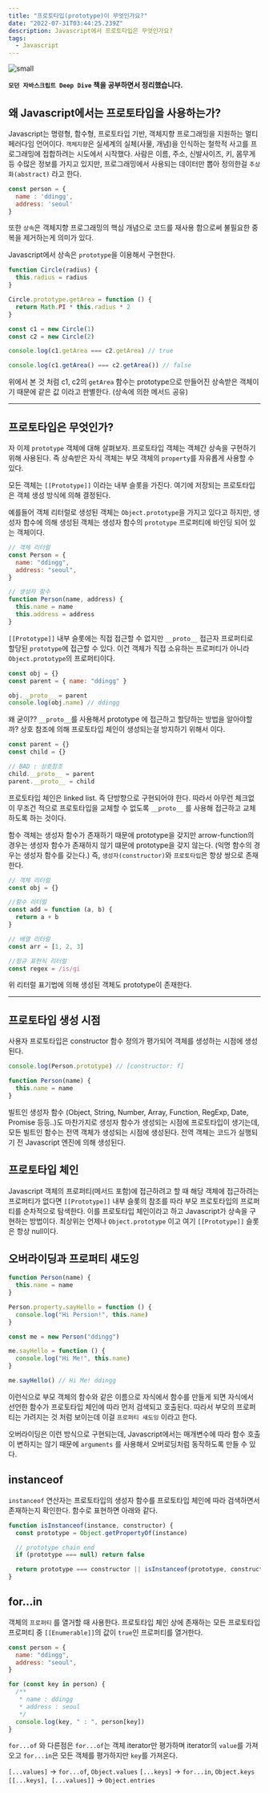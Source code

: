 ```yaml
---
title: "프로토타입(prototype)이 무엇인가요?"
date: "2022-07-31T03:44:25.239Z"
description: Javascript에서 프로토타입은 무엇인가요?
tags:
  - Javascript
---
```


![small](http://image.yes24.com/goods/92742567/XL)

**`모던 자바스크립트 Deep Dive` 책을 공부하면서 정리했습니다.**

## 왜 Javascript에서는 프로토타입을 사용하는가?

Javascript는 명령형, 함수형, 프로토타입 기반, 객체지향 프로그래밍을 지원하는 멀티 페러다임 언어이다.
`객체지향`은 실세계의 실체(사물, 개념)을 인식하는 철학적 사고를 프로그래밍에 접합하려는 시도에서 시작했다.
사람은 이름, 주소, 신발사이즈, 키, 몸무게 등 수많은 정보를 가지고 있지만, 프로그래밍에서 사용되는 데이터만 뽑아 정의한걸 `추상화(abstract)` 라고 한다.

```Javascript
const person = {
  name : 'ddingg',
  address: 'seoul'
}
```

또한 `상속`은 객체지향 프로그래밍의 핵심 개념으로 코드를 재사용 함으로써 불필요한 중복을 제거하는게 의미가 있다.

Javascript에서 상속은 `prototype`을 이용해서 구현한다.

```js
function Circle(radius) {
  this.radius = radius
}

Circle.prototype.getArea = function () {
  return Math.PI * this.radius * 2
}

const c1 = new Circle(1)
const c2 = new Circle(2)

console.log(c1.getArea === c2.getArea) // true

console.log(c1.getArea() === c2.getArea()) // false
```

위에서 본 것 처럼 c1, c2의 `getArea` 함수는 prototype으로 만들어진 상속받은 객체이기 때문에 같은 값 이라고 판별한다. (상속에 의한 메서드 공유)

---

## 프로토타입은 무엇인가?

자 이제 `prototype` 객체에 대해 살펴보자.
프로토타입 객체는 객체간 상속을 구현하기 위해 사용된다.
즉 상속받은 자식 객체는 부모 객체의 `property`를 자유롭게 사용할 수 있다.

모든 객체는 `[[Prototype]]` 이라는 내부 슬롯을 가진다.
여기에 저장되는 프로토타입은 객체 생성 방식에 의해 결정된다.

예를들어 객체 리터럴로 생성된 객체는 `Object.prototype`을 가지고 있다고 하지만, 생성자 함수에 의해 생성된 객체는 생성자 함수의 `prototype` 프로퍼티에 바인딩 되어 있는 객체이다.

```js
// 객체 리터럴
const Person = {
  name: "ddingg",
  address: "seoul",
}

// 생성자 함수
function Person(name, address) {
  this.name = name
  this.address = address
}
```

`[[Prototype]]` 내부 슬롯에는 직접 접근할 수 없지만 `__proto__` 접근자 프로퍼티로 할당된 `prototype`에 접근할 수 있다.
이건 객체가 직접 소유하는 프로퍼티가 아니라 `Object.prototype`의 프로퍼티이다.

```js
const obj = {}
const parent = { name: "ddingg" }

obj.__proto__ = parent
console.log(obj.name) // ddingg
```

왜 굳이?? `__proto__`를 사용해서 prototype 에 접근하고 할당하는 방법을 알아야할까?
상호 참조에 의해 프로토타입 체인이 생성되는걸 방지하기 위해서 이다.

```js
const parent = {}
const child = {}

// BAD : 상호참조
child.__proto__ = parent
parent.__proto__ = child
```

프로토타입 체인은 linked list. 즉 단방향으로 구현되어야 한다.
따라서 아무런 체크없이 무조건 적으로 프로토타입을 교체할 수 없도록 `__proto__` 를 사용해 접근하고 교체하도록 하는 것이다.

함수 객체는 생성자 함수가 존재하기 때문에 prototype을 갖지만 arrow-function의 경우는 생성자 함수가 존재하지 않기 떄문에 prototype을 갖지 않는다. (익명 함수의 경우는 생성자 함수를 갖는다.)
즉, `생성자(constructor)`와 `프로토타입`은 항상 쌍으로 존재한다.

```js
// 객체 리터럴
const obj = {}

//함수 리터럴
const add = function (a, b) {
  return a + b
}

// 배열 리터럴
const arr = [1, 2, 3]

//정규 표현식 리터럴
const regex = /is/gi
```

위 리터럴 표기법에 의해 생성된 객체도 prototype이 존재한다.

---

## 프로토타입 생성 시점

사용자 프로토타입은 constructor 함수 정의가 평가되어 객체를 생성하는 시점에 생성된다.

```js
console.log(Person.prototype) // [constructor: f]

function Person(name) {
  this.name = name
}
```

빌트인 생성자 함수 (Object, String, Number, Array, Function, RegExp, Date, Promise 등등..)도 마찬가지로 생성자 함수가 생성되는 시점에 프로토타입이 생기는데, 모든 빌트인 함수는 전역 객체가 생성되는 시점에 생성된다.
전역 객체는 코드가 실행되기 전 Javascript 엔진에 의해 생성된다.

## 프로토타입 체인

Javascript 객체의 프로퍼티(메서드 포함)에 접근하려고 할 때 해당 객체에 접근하려는 프로퍼티가 없다면 `[[Prototype]]` 내부 슬롯의 참조를 따라 부모 프로토타입의 프로퍼티를 순차적으로 탐색한다.
이를 프로토타입 체인이라고 하고 Javascript가 상속을 구현하는 방법이다.
최상위는 언제나 `Object.prototype` 이고 여기 `[[Prototype]]` 슬롯은 항상 null이다.

## 오버라이딩과 프로퍼티 섀도잉

```js
function Person(name) {
  this.name = name
}

Person.property.sayHello = function () {
  console.log("Hi Persion!", this.name)
}

const me = new Person("ddingg")

me.sayHello = function () {
  console.log("Hi Me!", this.name)
}

me.sayHello() // Hi Me! ddingg
```

이런식으로 부모 객체의 함수와 같은 이름으로 자식에서 함수를 만들게 되면
자식에서 선언한 함수가 프로토타입 체인에 따라 먼저 검색되고 호출된다.
따라서 부모의 프로퍼티는 가려지는 것 처럼 보이는데 이걸 `프로퍼티 섀도잉` 이라고 한다.

오버라이딩은 이런 방식으로 구현되는데, Javascript에서는 매개변수에 따라 함수 호출이 변하지는 않기 때문에 `arguments` 를 사용해서 오버로딩처럼 동작하도록 만들 수 있다.

## instanceof

`instanceof` 연산자는 프로토타입의 생성자 함수를 프로토타입 체인에 따라 검색하면서 존재하는지 확인한다. 함수로 표현하면 아래와 같다.

```js
function isInstanceof(instance, constructor) {
  const prototype = Object.getPropertyOf(instance)

  // prototype chain end
  if (prototype === null) return false

  return prototype === constructor || isInstanceof(prototype, constructor)
}
```

## for...in

객체의 `프로퍼티` 를 열거할 때 사용한다.
프로토타입 체인 상에 존재하는 모든 프로토타입 프로퍼티 중 `[[Enumerable]]`의 값이 `true`인 프로퍼티를 열거한다.

```js
const person = {
  name: "ddingg",
  address: "seoul",
}

for (const key in person) {
  /**
   * name : ddingg
   * address : seoul
   */
  console.log(key, " : ", person[key])
}
```

`for...of` 와 다른점은 `for...of`는 객체 iterator만 평가하며 iterator의 `value`를 가져오고 `for...in`은 모든 객체를 평가하지만 `key`를 가져온다.

`[...values]` &rarr; `for...of`, `Object.values`
`[...keys]` &rarr; `for...in`, `Object.keys`
`[[...keys], [...values]]` &rarr; `Object.entries`
